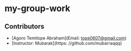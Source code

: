 # my-group-work

## Contributors
- [Agoro Temitope Abraham](Email: tope0607@gmail.com)
- [Instructor: Mubarak](https: //github.com/mubarraqqq)
